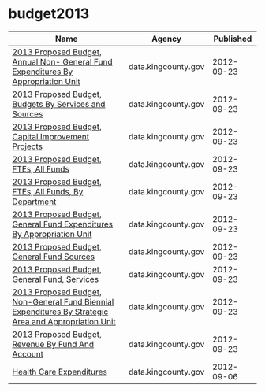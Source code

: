 # budget2013

Name | Agency | Published
---- | ---- | ---------
[2013 Proposed Budget, Annual Non- General Fund Expenditures By Appropriation Unit](../socrata/r9p8-w23w.md) | data.kingcounty.gov | 2012-09-23
[2013 Proposed Budget, Budgets By Services and Sources](../socrata/irnq-vig3.md) | data.kingcounty.gov | 2012-09-23
[2013 Proposed Budget, Capital Improvement Projects](../socrata/a6z3-gz5d.md) | data.kingcounty.gov | 2012-09-23
[2013 Proposed Budget, FTEs, All Funds](../socrata/gzy7-fnfv.md) | data.kingcounty.gov | 2012-09-23
[2013 Proposed Budget, FTEs, All Funds, By Department](../socrata/vra5-hjw9.md) | data.kingcounty.gov | 2012-09-23
[2013 Proposed Budget, General Fund Expenditures By Appropriation Unit](../socrata/yj3s-xdaz.md) | data.kingcounty.gov | 2012-09-23
[2013 Proposed Budget, General Fund Sources](../socrata/rjqm-cvzd.md) | data.kingcounty.gov | 2012-09-23
[2013 Proposed Budget, General Fund, Services](../socrata/mn35-tzrg.md) | data.kingcounty.gov | 2012-09-23
[2013 Proposed Budget, Non-General Fund Biennial Expenditures By Strategic Area and Appropriation Unit](../socrata/g28p-2vu8.md) | data.kingcounty.gov | 2012-09-23
[2013 Proposed Budget, Revenue By Fund And Account](../socrata/k6vd-axwn.md) | data.kingcounty.gov | 2012-09-23
[Health Care Expenditures](../socrata/impj-6vgn.md) | data.kingcounty.gov | 2012-09-06

